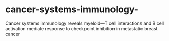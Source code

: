 # cancer-systems-immunology-
Cancer systems immunology reveals myeloid—T cell interactions and B cell activation mediate response to checkpoint inhibition in metastatic breast cancer
